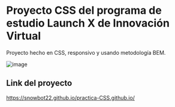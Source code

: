 # Proyecto CSS del programa de estudio Launch X de Innovación Virtual
Proyecto hecho en CSS, responsivo y usando metodología BEM.

![image](https://user-images.githubusercontent.com/102496789/217915202-a0cf6caf-ffe2-4109-b875-a5e90d2eb1fc.png)


## Link del proyecto
https://snowbot22.github.io/practica-CSS.github.io/
